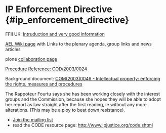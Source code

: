 # IP Enforcement Directive {#ip_enforcement_directive}

FFII UK: [Intruduction and very good
information](http://ffii.org.uk/ip_enforce/ipred.html "wikilink")

[AEL Wiki
page](http://wiki.ael.be/index.php/IPEnforcementDirective "wikilink")
with Links to the plenary agenda, group links and news articles

plone [collaboration
page](http://plone.ffii.org/events/2004/ipred/ "wikilink")

[Procedure Reference:
COD/2003/0024](http://wwwdb.europarl.eu.int/oeil/oeil_viewdnl.ProcedureView?lang=2&procid=6837 "wikilink")

Background document: [COM(2003)0046 - Intellectual property: enforcing
the rights, measures and
procedures](http://europa.eu.int/smartapi/cgi/sga_doc?smartapi!celexplus!prod!CELEXnumdoc&lg=EN&numdoc=52003PC0046 "wikilink")

The Rappoteur Fourtu says she has been working closely with the interest
groups and the Commission, because she hopes they will be able to adopt
her report as law straight after the first reading, ie without any more
alterations. (This may be a ploy to beat down resistance).

-   [Join the mailing
    list](http://lists.ffii.org/mailman/listinfo/euipd/ "wikilink")
-   read the CODE resource page: <http://www.ipjustice.org/code.shtml>
